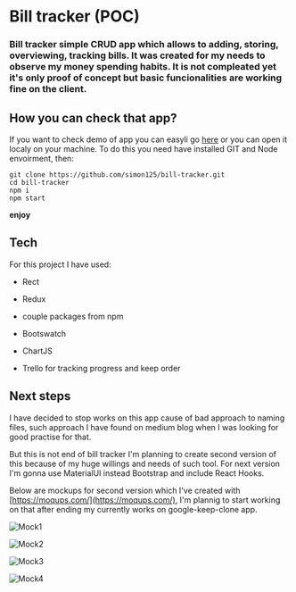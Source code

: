 # Bill tracker (POC)

### Bill tracker simple CRUD app which allows to adding, storing, overviewing, tracking bills. It was created for my needs to observe my money spending habits. It is not compleated yet it's only proof of concept but basic funcionalities are working fine on the client. 


## How you can check that app?

If you want to check demo of app you can easyli go [here](http://bill-tracker.surge.sh) or you can open it localy on your machine. To do this you need have installed GIT and Node envoirment, then:

```
git clone https://github.com/simon125/bill-tracker.git
cd bill-tracker
npm i
npm start
```

**enjoy**

## Tech

For this project I have used:

- Rect
- Redux
- couple packages from npm
- Bootswatch
- ChartJS

- Trello for tracking progress and keep order


## Next steps

I have decided to stop works on this app cause of bad approach to naming files,
such approach I have found on medium blog when I was looking for good practise for that.

But this is not end of bill tracker I'm planning to create second version of this because of my huge willings and needs of such tool. For next version I'm gonna use MaterialUI instead Bootstrap and include React Hooks.

Below are mockups for second version which I've created with  [https://moqups.com/](https://moqups.com/),
I'm plannig to start working on that after ending my currently works on google-keep-clone app.

![Mock1](https://github.com/simon125/bill-tracker/blob/master/src/mockups/home.png "Mock 1")

![Mock2](https://github.com/simon125/bill-tracker/blob/master/src/mockups/add-bill.png "Mock 2")

![Mock3](https://github.com/simon125/bill-tracker/blob/master/src/mockups/bills-list.png "Mock 3")

![Mock4](https://github.com/simon125/bill-tracker/blob/master/src/mockups/stats.png "Mock 4")

 
